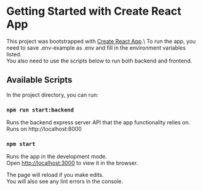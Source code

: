 # Getting Started with Create React App

This project was bootstrapped with [Create React App](https://github.com/facebook/create-react-app).\\
To run the app, you need to save .env-example as .env and fill in the environment variables listed.\
You also need to use the scripts below to run both backend and frontend.

## Available Scripts

In the project directory, you can run:

### `npm run start:backend`

Runs the backend express server API that the app functionality relies on.\
Runs on http://localhost:8000

### `npm start`

Runs the app in the development mode.\
Open [http://localhost:3000](http://localhost:3000) to view it in the browser.

The page will reload if you make edits.\
You will also see any lint errors in the console.


